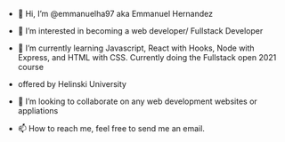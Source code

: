 - 👋 Hi, I’m @emmanuelha97 aka Emmanuel Hernandez
- 👀 I’m interested in becoming a web developer/ Fullstack Developer
- 🌱 I’m currently learning Javascript, React with Hooks, Node with Express, and HTML with CSS. Currently doing the Fullstack open 2021 course 
- offered by Helinski University

- 💞️ I’m looking to collaborate on any web development websites or appliations
- 📫 How to reach me, feel free to send me an email.


